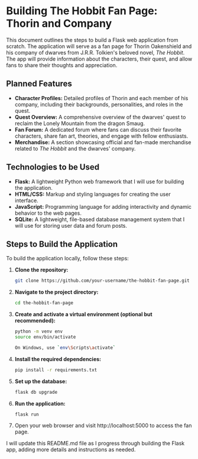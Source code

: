 # Building The Hobbit Fan Page: Thorin and Company

This document outlines the steps to build a Flask web application from scratch. The application will serve as a fan page for Thorin Oakenshield and his company of dwarves from J.R.R. Tolkien's beloved novel, *The Hobbit*. The app will provide information about the characters, their quest, and allow fans to share their thoughts and appreciation.

## Planned Features
- **Character Profiles:** Detailed profiles of Thorin and each member of his company, including their backgrounds, personalities, and roles in the quest.
- **Quest Overview:** A comprehensive overview of the dwarves' quest to reclaim the Lonely Mountain from the dragon Smaug.
- **Fan Forum:** A dedicated forum where fans can discuss their favorite characters, share fan art, theories, and engage with fellow enthusiasts.
- **Merchandise:** A section showcasing official and fan-made merchandise related to *The Hobbit* and the dwarves' company.

## Technologies to be Used
- **Flask:** A lightweight Python web framework that I will use for building the application.
- **HTML/CSS:** Markup and styling languages for creating the user interface.
- **JavaScript:** Programming language for adding interactivity and dynamic behavior to the web pages.
- **SQLite:** A lightweight, file-based database management system that I will use for storing user data and forum posts.

## Steps to Build the Application
To build the application locally, follow these steps:

1. **Clone the repository:**
   ```bash
   git clone https://github.com/your-username/the-hobbit-fan-page.git
2. **Navigate to the project directory:**
   ```bash
   cd the-hobbit-fan-page
3. **Create and activate a virtual environment (optional but recommended):**
   ```bash
   python -m venv env
   source env/bin/activate  

   On Windows, use `env\Scripts\activate`
4. **Install the required dependencies:**
   ```bash
   pip install -r requirements.txt
5. **Set up the database:**
   ```bash
   flask db upgrade
6. **Run the application:**
   ```bash
   flask run

7. Open your web browser and visit http://localhost:5000 to access the fan page.

I will update this README.md file as I progress through building the Flask app, adding more details and instructions as needed.